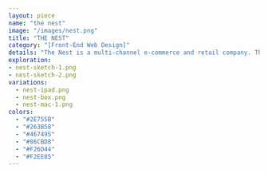 ```yaml
---
layout: piece
name: "the nest"
image: "/images/nest.png"
title: "THE NEST"
category: "[Front-End Web Design]"
details: "The Nest is a multi-channel e-commerce and retail company. This mock business retails its own line of never ending niche products, all through its website. This case study is a brief overview of the project and my process. Scroll to see more!"
exploration:
- nest-sketch-1.png
- nest-sketch-2.png
variations:
  - nest-ipad.png
  - nest-box.png
  - nest-mac-1.png
colors:
  - "#2E755B"
  - "#263B58"
  - "#467495"
  - "#86CBD8"
  - "#F26D44"
  - "#F2EE85"
---
```

